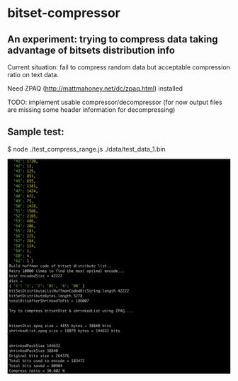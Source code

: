 # bitset-compressor
## An experiment: trying to compress data taking advantage of bitsets distribution info
Current situation: fail to compress random data but acceptable compression ratio on text data.

Need ZPAQ (http://mattmahoney.net/dc/zpaq.html) installed

TODO: implement usable compressor/decompressor (for now output files are missing some header information for decompressing)

## Sample test:  
$ node ./test_compress_range.js ./data/test_data_1.bin

![screen_shot](https://github.com/uenx/bitset-compressor/blob/master/screenshot.png)
